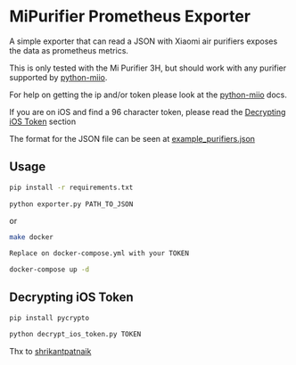 # MiPurifier Prometheus Exporter

A simple exporter that can read a JSON with Xiaomi air purifiers exposes the data as prometheus metrics.

This is only tested with the Mi Purifier 3H, but should work with any purifier supported by [python-miio](https://python-miio.readthedocs.io/en/latest/).

For help on getting the ip and/or token please look at the [python-miio](https://python-miio.readthedocs.io/en/latest/discovery.html#tokens-from-backups) docs.

If you are on iOS and find a 96 character token, please read the [Decrypting iOS Token](#decrypting-ios-token) section

The format for the JSON file can be seen at [example_purifiers.json](/example_purifiers.json)

## Usage

```bash
pip install -r requirements.txt
 
python exporter.py PATH_TO_JSON
```

or

```bash
make docker

Replace on docker-compose.yml with your TOKEN

docker-compose up -d
```

## Decrypting iOS Token
```bash
pip install pycrypto

python decrypt_ios_token.py TOKEN
```

Thx to [shrikantpatnaik](https://github.com/shrikantpatnaik/mi_purifier_exporter)